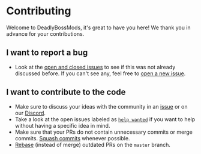 Contributing
============
Welcome to DeadlyBossMods, it's great to have you here! We thank you in advance for
your contributions.

I want to report a bug
----------------------
* Look at the [open and closed issues](https://github.com/DeadlyBossMods/DeadlyBossMods/issues?q=is%3Aissue) to see if this was not already discussed before. If you can't see any, feel free to [open a new issue](https://github.com/DeadlyBossMods/DeadlyBossMods/issues/new).

I want to contribute to the code
--------------------------------
* Make sure to discuss your ideas with the community in an [issue](https://github.com/DeadlyBossMods/DeadlyBossMods/issues) or on our [Discord](https://discord.gg/DeadlyBossMods).
* Take a look at the open issues labeled as [`help wanted`](https://github.com/DeadlyBossMods/DeadlyBossMods/labels/help%20wanted) if you want to help without having a specific idea in mind.
* Make sure that your PRs do not contain unnecessary commits or merge commits. [Squash commits](https://git-scm.com/book/en/v2/Git-Tools-Rewriting-History) whenever possible.
* [Rebase](https://git-scm.com/book/en/v2/Git-Branching-Rebasing) (instead of merge) outdated PRs on the `master` branch.
